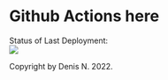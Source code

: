 # Github Actions here

Status of Last Deployment:<br>
<img src="https://github.com/danny9ng/hubabuba/workflows/Sphinx-build-html/badge.svg?branch-main"><br>

Copyright by Denis N. 2022.
